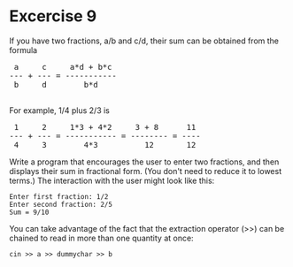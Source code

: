 # Excercise 9
If you have two fractions, a/b and c/d, their sum can be obtained from the formula
<pre>
 a     c     a*d + b*c
--- + --- = -----------
 b     d        b*d
 </pre>
For example, 1/4 plus 2/3 is
<pre>
 1     2     1*3 + 4*2     3 + 8      11
--- + --- = ----------- = -------- = ----
 4     3        4*3          12       12
</pre>
Write a program that encourages the user to enter two fractions, and then displays their sum in fractional form. (You don't need to reduce it to lowest terms.) 
The interaction with the user might look like this:

    Enter first fraction: 1/2
    Enter second fraction: 2/5
    Sum = 9/10
You can take advantage of the fact that the extraction operator (>>) can be chained to read in more than one quantity at once:

    cin >> a >> dummychar >> b
